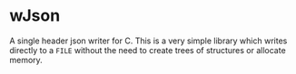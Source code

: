 # wJson

A single header json writer for C.
This is a very simple library which writes directly to a `FILE` without the need
to create trees of structures or allocate memory.

